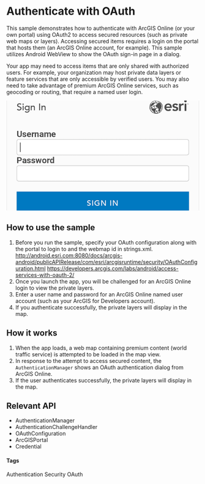 # Authenticate with OAuth

This sample demonstrates how to authenticate with ArcGIS Online (or your own portal) using OAuth2 to access secured resources (such as private web maps or layers). Accessing secured items requires a login on the portal that hosts them (an ArcGIS Online account, for example). This sample utilizes Android WebView to show the 
OAuth sign-in page in a dialog.

Your app may need to access items that are only shared with authorized users. For example, your organization may host private data layers or feature services that are only accessible by verified users. You may also need to take advantage of premium ArcGIS Online services, such as geocoding or routing, that require a named user login.

![Authenticate with OAuth](authenticate-with-oauth.png)

## How to use the sample

1. Before you run the sample, specify your OAuth configuration along with the portal to login to and the webmap id in strings.xml.
   http://android.esri.com:8080/docs/arcgis-android/publicAPIRelease/com/esri/arcgisruntime/security/OAuthConfiguration.html
   https://developers.arcgis.com/labs/android/access-services-with-oauth-2/
2. Once you launch the app, you will be challenged for an ArcGIS Online login to view the private layers.
3. Enter a user name and password for an ArcGIS Online named user account (such as your ArcGIS for Developers account).
4. If you authenticate successfully, the private layers will display in the map.

## How it works
1. When the app loads, a web map containing premium content (world traffic service) is attempted to be loaded in the map view.
2. In response to the attempt to access secured content, the `AuthenticationManager` shows an OAuth authentication dialog from ArcGIS Online.
3. If the user authenticates successfully, the private layers will display in the map.

## Relevant API
 * AuthenticationManager
 * AuthenticationChallengeHandler
 * OAuthConfiguration
 * ArcGISPortal
 * Credential

#### Tags
Authentication
Security
OAuth